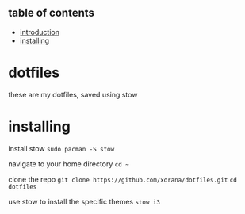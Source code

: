 ## table of contents
 - [introduction](#dotfiles)
 - [installing](#installing)

# dotfiles
these are my dotfiles, saved using stow

# installing
install stow
`sudo pacman -S stow`

navigate to your home directory
`cd ~`

clone the repo
`git clone https://github.com/xorana/dotfiles.git`
`cd dotfiles`

use stow to install the specific themes
`stow i3`
